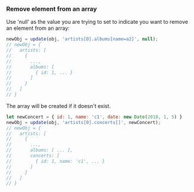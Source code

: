 ### Remove element from an array

Use 'null' as the value you are trying to set to indicate you want to remove an element from an array:

```js
newObj = update(obj, 'artists[0].albums[name=a2]', null);
// newObj = {
//   artists: [
//     {
//       ...,
//       albums: [
//         { id: 1, ... }
//       ]
//     }
//   ]
// }
```

The array will be created if it doesn't exist.

```js
let newConcert = { id: 1, name: 'c1', date: new Date(2018, 1, 5) }
newObj = update(obj, 'artists[0].concerts[]', newConcert);
// newObj = {
//   artists: [
//     {
//       ...,
//       albums: [ ... ],
//       concerts: [
//         { id: 1, name: 'c1', ... }
//       ]
//     }
//   ]
// }
```

